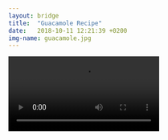 ```yaml
---
layout: bridge
title:  "Guacamole Recipe"
date:   2018-10-11 12:21:39 +0200
img-name: guacamole.jpg
---
```


  <video controls>
  <source src="{{'/assets/video/guacamole_recipe.mp4' | relative_url}}" type="video/mp4">
    Your browser does not support the video tag.
</video>